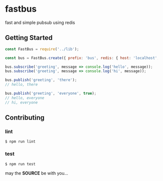 # fastbus

fast and simple pubsub using redis

## Getting Started

```js
const FastBus = require('../lib');

const bus = FastBus.create({ prefix: 'bus', redis: { host: 'localhost', port: 6379, db: 0 } });

bus.subscribe('greeting', message => console.log('hello', message));
bus.subscribe('greeting', message => console.log('hi', message));

bus.publish('greeting', 'there');
// hello, there

bus.publish('greeting', 'everyone', true);
// hello, everyone
// hi, everyone
```

## Contributing

### lint

```console
$ npm run lint
```

### test

```console
$ npm run test
```

may the **SOURCE** be with you...
